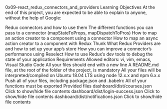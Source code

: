 0x09-react_redux_connectors_and_providers
Learning Objectives
At the end of this project, you are expected to be able to explain to anyone, without the help of Google:

Redux connectors and how to use them
The different functions you can pass to a connector (mapStateToProps, mapDispatchToPros)
How to map an action creator to a component using a connector
How to map an async action creator to a component with Redux Thunk
What Redux Providers are and how to set up your app’s store
How you can improve a connector’s performance using Reselect
How to use Redux’s dev tools to debug the state of your application
Requirements
Allowed editors: vi, vim, emacs, Visual Studio Code
All your files should end with a new line
A README.md file, at the root of the folder of the project, is mandatory
All your files will be interpreted/compiled on Ubuntu 18.04 LTS using node 12.x.x and npm 6.x.x
Push all of your files, including package.json and .babelrc
All of your functions must be exported
Provided files
dashboard/dist/courses.json
Click to show/hide file contents
dashboard/dist/login-success.json
Click to show/hide file contents
dashboard/dist/notifications.json
Click to show/hide file contents